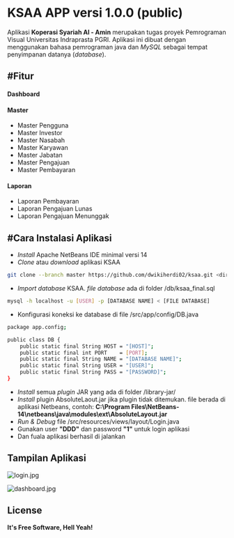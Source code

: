 # KSAA APP versi 1.0.0 (public)

Aplikasi **Koperasi Syariah Al - Amin** merupakan tugas proyek Pemrograman Visual Universitas Indraprasta PGRI. Aplikasi ini dibuat dengan menggunakan bahasa pemrograman java dan *MySQL* sebagai tempat penyimpanan datanya (*database*).

## #Fitur

#### Dashboard

#### Master
- Master Pengguna
- Master Investor
- Master Nasabah
- Master Karyawan
- Master Jabatan
- Master Pengajuan
- Master Pembayaran

#### Laporan 
- Laporan Pembayaran
- Laporan Pengajuan Lunas
- Laporan Pengajuan Menunggak

## #Cara Instalasi Aplikasi

- *Install* Apache NetBeans IDE minimal versi 14
- *Clone* atau *download* aplikasi KSAA
```sh
git clone --branch master https://github.com/dwikiherdi02/ksaa.git <direktori aplikasi>
```
- *Import database* KSAA. *file database* ada di folder <root>/db/ksaa_final.sql
```sh
mysql -h localhost -u [USER] -p [DATABASE NAME] < [FILE DATABASE]
```
- Konfigurasi koneksi ke database di file <root>/src/app/config/DB.java
```sh
package app.config;

public class DB {
    public static final String HOST = "[HOST]";
    public static final int PORT    = [PORT];
    public static final String NAME = "[DATABASE NAME]";
    public static final String USER = "[USER]";
    public static final String PASS = "[PASSWORD]";
}
```
- *Install* semua *plugin* JAR yang ada di folder <root>/library-jar/
- *Install* plugin AbsoluteLaout.jar jika plugin tidak ditemukan. file berada di aplikasi Netbeans, contoh: **C:\Program Files\NetBeans-14\netbeans\java\modules\ext\AbsoluteLayout.jar**
- *Run & Debug* file <root>/src/resources/views/layout/Login.java
- Gunakan user **"DDD"** dan password **"1"** untuk login aplikasi
- Dan fuala aplikasi berhasil di jalankan
    
## Tampilan Aplikasi
    
![login.jpg](https://i.postimg.cc/DwC1Hy3m/loginksaa.jpg)
    
![dashboard.jpg](https://i.postimg.cc/Wz23sgMV/dashboardksaa.jpg)

## License

**It's Free Software, Hell Yeah!**

